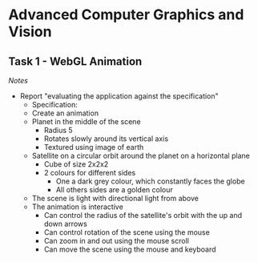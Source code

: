 # Advanced Computer Graphics and Vision
## Task 1 - WebGL Animation

_Notes_
* Report "evaluating the application against the specification"
	* Specification:
	* Create an animation
	* Planet in the middle of the scene
		* Radius 5
		* Rotates slowly around its vertical axis
		* Textured using image of earth
	* Satellite on a circular orbit around the planet on a horizontal plane
		* Cube of size 2x2x2
		* 2 colours for different sides
			* One a dark grey colour, which constantly faces the globe
			* All others sides are a golden colour
	* The scene is light with directional light from above
	* The animation is interactive
		* Can control the radius of the satellite's orbit with the up and down arrows
		* Can control rotation of the scene using the mouse
		* Can zoom in and out using the mouse scroll
		* Can move the scene using the mouse and keyboard

